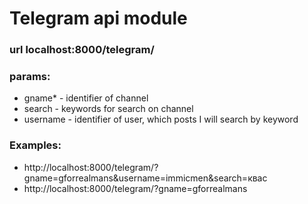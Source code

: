 # Telegram api module
### url localhost:8000/telegram/
### params: 
- gname* - identifier of channel
- search - keywords for search on channel
- username - identifier of user, which posts I will search by keyword
### Examples:
- http://localhost:8000/telegram/?gname=gforrealmans&username=immicmen&search=квас
- http://localhost:8000/telegram/?gname=gforrealmans
